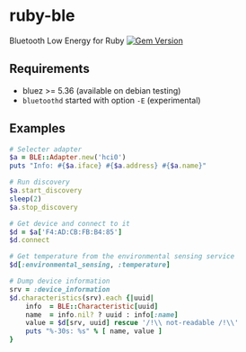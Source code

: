 # ruby-ble
Bluetooth Low Energy for Ruby
[![Gem Version](https://badge.fury.io/rb/ble.svg)](https://badge.fury.io/rb/ble)

## Requirements
* bluez >= 5.36 (available on debian testing)
* `bluetoothd` started with option `-E` (experimental)

## Examples
```ruby
# Selecter adapter
$a = BLE::Adapter.new('hci0')
puts "Info: #{$a.iface} #{$a.address} #{$a.name}"

# Run discovery
$a.start_discovery
sleep(2)
$a.stop_discovery

# Get device and connect to it
$d = $a['F4:AD:CB:FB:B4:85']
$d.connect

# Get temperature from the environmental sensing service
$d[:environmental_sensing, :temperature]

# Dump device information
srv = :device_information
$d.characteristics(srv).each {|uuid|
    info  = BLE::Characteristic[uuid]
    name  = info.nil? ? uuid : info[:name]
    value = $d[srv, uuid] rescue '/!\\ not-readable /!\\'
    puts "%-30s: %s" % [ name, value ]
}

```
